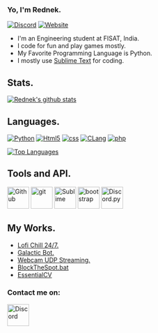 ### Yo, I'm Rednek.

[![Discord](https://discord.com/api/guilds/696037194288201768/widget.png)](https://discord.gg/SzAddKX) [<img alt = "Website" src = "https://img.shields.io/badge/-Website-FF0000"/>](https://rednek46.me)

- I'm an Engineering student at FISAT, India.
- I code for fun and play games mostly.
- My Favorite Programming Language is Python.
- I mostly use [Sublime Text](https://www.sublimetext.com/) for coding.

## Stats.

[![Rednek's github stats](https://github-readme-stats.vercel.app/api?username=rednek46&show_icons=true&theme=radical&count_private=true)](https://rednek46.github.io)

## Languages.

<p>
	<a href="https://www.python.org/"><img alt="Python" src = "https://img.shields.io/badge/-Python-000080?logo=Python&logoColor=yellow"/></a>
	<a href="https://www.w3.org/TR/2017/REC-html52-20171214/"><img alt="Html5" src = "https://img.shields.io/badge/-HTML5-E34F26?logo=html5&logoColor=white"/></a>
	<a href="https://www.w3.org/TR/CSS/#css"><img alt="css" src="https://img.shields.io/badge/-CSS-00A6FF?logo=css3&logoColor=white" /></a>
	<a href="http://www.open-std.org/jtc1/sc22/wg14/"><img alt="CLang" src="https://img.shields.io/badge/-Lang-21B500?logo=C&logoColor=white" /></a>
	<a href=""><img alt="php" src="https://img.shields.io/badge/-php-bdd7ee?logo=php&logoColor=white" /></a>
</p>

[![Top Languages](https://github-readme-stats.vercel.app/api/top-langs/?username=rednek46&layout=compact&theme=radical)](https://github.com/rednek46)

## Tools and API.

<p>
	<a href="https://github.com/"><img width="50px" alt = "Github" src="https://raw.githubusercontent.com/coderjojo/coderjojo/master/img/github.svg"/></a>
	<a href="https://git-scm.com/"><img alt="git" width="50px" src="https://upload.wikimedia.org/wikipedia/commons/thumb/3/3f/Git_icon.svg/97px-Git_icon.svg.png"/ ></a>
	<a href="https://www.sublimetext.com"><img width = "50px" alt = "Sublime" src = "https://cdn.discordapp.com/attachments/765212635632894004/800398326566092820/pngegg.png"/></a>
	<a href="https://getbootstrap.com/"><img alt="bootstrap" width="50px" src="https://img.icons8.com/color/452/bootstrap.png"/></a>
	<a href="https://github.com/Rapptz/discord.py"><img width="50px" alt="Discord.py" src="https://cdn.discordapp.com/icons/336642139381301249/3aa641b21acded468308a37eef43d7b3.png"/></a>
</p>

## My Works.

- [Lofi Chill 24/7.](https://top.gg/bot/794627202775777303)
- [Galactic Bot.](https://top.gg/bot/764164847238643774)
- [Webcam UDP Streaming.](https://github.com/rednek46/UDP-Streaming)
- [BlockTheSpot.bat](https://github.com/mrpond/BlockTheSpot/)
- [EssentialCV](https://pypi.org/project/EssentialCV/)
	

<!---  --->



### Contact me on:

[<img width = "50px" src="https://cdn4.iconfinder.com/data/icons/logos-and-brands/512/91_Discord_logo_logos-512.png" alt="Discord"/>](https://discord.gg/SzAddKX)

